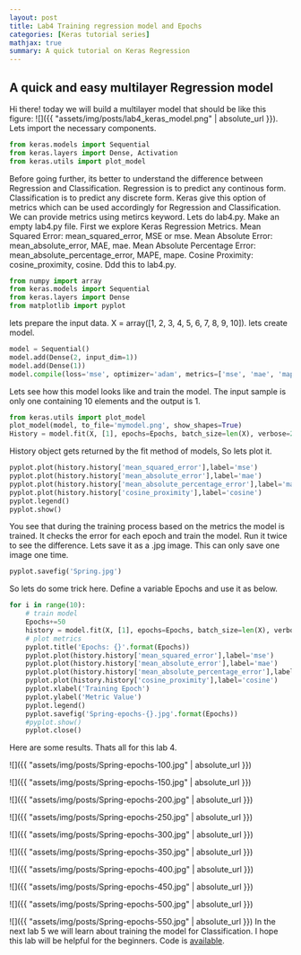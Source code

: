 ```yaml
---
layout: post
title: Lab4 Training regression model and Epochs
categories: [Keras tutorial series]
mathjax: true
summary: A quick tutorial on Keras Regression
---
```







## A quick and easy multilayer Regression model

Hi there! today we will build a multilayer model that should be like this figure:
![]({{ "assets/img/posts/lab4_keras_model.png" | absolute_url }}). Lets import the necessary components. 
```python
from keras.models import Sequential
from keras.layers import Dense, Activation
from keras.utils import plot_model
```
Before going further, its better to understand the difference between Regression and Classification. Regression is to predict any continous form. Classification is to predict any discrete form. Keras give this option of metrics which can be used accordingly for Regression and Classification. We can provide  metrics using metircs keyword. Lets do lab4.py. Make an empty lab4.py file. First we explore Keras Regression Metrics. Mean Squared Error: mean_squared_error, MSE or mse. Mean Absolute Error: mean_absolute_error, MAE, mae. Mean Absolute Percentage Error: mean_absolute_percentage_error, MAPE, mape. Cosine Proximity: cosine_proximity, cosine. Ddd this to lab4.py.


```python
from numpy import array
from keras.models import Sequential
from keras.layers import Dense
from matplotlib import pyplot
```
lets prepare the input data. X = array([1, 2, 3, 4, 5, 6, 7, 8, 9, 10]). lets create model.

```python
model = Sequential()
model.add(Dense(2, input_dim=1))
model.add(Dense(1))
model.compile(loss='mse', optimizer='adam', metrics=['mse', 'mae', 'mape', 'cosine'])
```
Lets see how this model looks like and train the model. The input sample is only one containing 10 elements and the output is 1.

```python
from keras.utils import plot_model
plot_model(model, to_file='mymodel.png', show_shapes=True)
History = model.fit(X, [1], epochs=Epochs, batch_size=len(X), verbose=2)
```

History object gets returned by the fit method of models, So lets plot it.

```python
pyplot.plot(history.history['mean_squared_error'],label='mse')
pyplot.plot(history.history['mean_absolute_error'],label='mae')
pyplot.plot(history.history['mean_absolute_percentage_error'],label='mape')
pyplot.plot(history.history['cosine_proximity'],label='cosine')
pyplot.legend()
pyplot.show()
```
You see that during the training process based on the metrics the model is trained. It checks the error for each epoch and train the model. Run it twice to see the difference. Lets save it as a .jpg image. This can only save one image one time.

```python
pyplot.savefig('Spring.jpg') 
```
So lets do some trick here. Define a variable Epochs and use it as below.
```python
for i in range(10):
	# train model
	Epochs+=50
	history = model.fit(X, [1], epochs=Epochs, batch_size=len(X), verbose=2)
	# plot metrics
	pyplot.title('Epochs: {}'.format(Epochs))
	pyplot.plot(history.history['mean_squared_error'],label='mse')
	pyplot.plot(history.history['mean_absolute_error'],label='mae')
	pyplot.plot(history.history['mean_absolute_percentage_error'],label='mape')
	pyplot.plot(history.history['cosine_proximity'],label='cosine')
	pyplot.xlabel('Training Epoch')
	pyplot.ylabel('Metric Value')
	pyplot.legend()
	pyplot.savefig('Spring-epochs-{}.jpg'.format(Epochs)) 
	#pyplot.show()
	pyplot.close()
```	
Here are some results.
Thats all for this lab 4. 

![]({{ "assets/img/posts/Spring-epochs-100.jpg" | absolute_url }})

![]({{ "assets/img/posts/Spring-epochs-150.jpg" | absolute_url }})

![]({{ "assets/img/posts/Spring-epochs-200.jpg" | absolute_url }})

![]({{ "assets/img/posts/Spring-epochs-250.jpg" | absolute_url }})

![]({{ "assets/img/posts/Spring-epochs-300.jpg" | absolute_url }})

![]({{ "assets/img/posts/Spring-epochs-350.jpg" | absolute_url }})

![]({{ "assets/img/posts/Spring-epochs-400.jpg" | absolute_url }})

![]({{ "assets/img/posts/Spring-epochs-450.jpg" | absolute_url }})

![]({{ "assets/img/posts/Spring-epochs-500.jpg" | absolute_url }})

![]({{ "assets/img/posts/Spring-epochs-550.jpg" | absolute_url }})
In the next lab 5 we will learn about training the model for Classification. I hope this lab will be helpful for the beginners. Code is  [available](https://github.com/py2ai/Keras-Labs).
